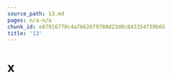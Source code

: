 ```yaml
---
source_path: 13.md
pages: n/a-n/a
chunk_id: e87916770c4a76626f9780d23d0c843354f59b65
title: '13'
---
```

# x
